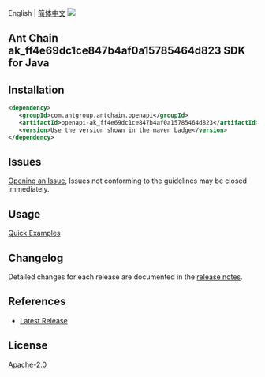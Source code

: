 English | [简体中文](README-CN.md)
![](https://aliyunsdk-pages.alicdn.com/icons/AlibabaCloud.svg)

## Ant Chain ak_ff4e69dc1ce847b4af0a15785464d823 SDK for Java

## Installation

```xml
<dependency>
   <groupId>com.antgroup.antchain.openapi</groupId>
   <artifactId>openapi-ak_ff4e69dc1ce847b4af0a15785464d823</artifactId>
   <version>Use the version shown in the maven badge</version>
</dependency>
```

## Issues
[Opening an Issue](https://github.com/alipay/antchain-openapi-prod-sdk/issues/new), Issues not conforming to the guidelines may be closed immediately.

## Usage
[Quick Examples](https://github.com/alipay/antchain-openapi-prod-sdk/blob/master/docs/0-Examples-EN.md#quick-examples)

## Changelog
Detailed changes for each release are documented in the [release notes](./ChangeLog.txt).

## References
* [Latest Release](https://github.com/alipay/antchain-openapi-prod-sdk/)

## License
[Apache-2.0](http://www.apache.org/licenses/LICENSE-2.0)
